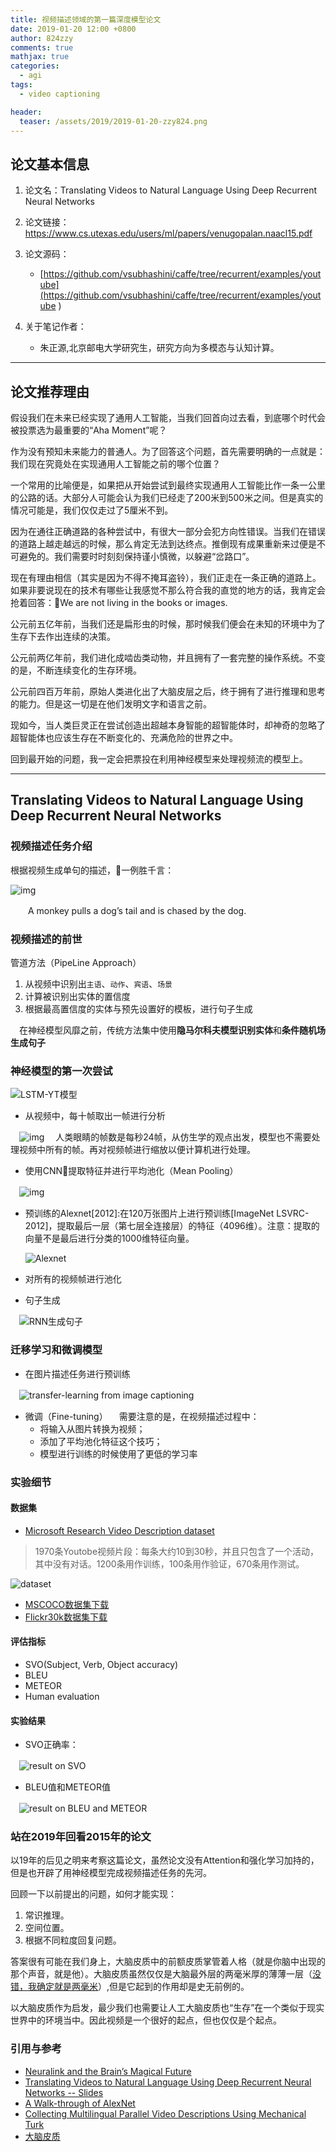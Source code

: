 ```yaml
---
title: 视频描述领域的第一篇深度模型论文
date: 2019-01-20 12:00 +0800
author: 824zzy
comments: true
mathjax: true
categories:
  - agi
tags:
  - video captioning 

header:
  teaser: /assets/2019/2019-01-20-zzy824.png
---
```


## 论文基本信息

1. 论文名：Translating Videos to Natural Language Using Deep Recurrent Neural Networks

2. 论文链接：<https://www.cs.utexas.edu/users/ml/papers/venugopalan.naacl15.pdf>

3. 论文源码：
    - [https://github.com/vsubhashini/caffe/tree/recurrent/examples/youtube](https://github.com/vsubhashini/caffe/tree/recurrent/examples/youtube )

4. 关于笔记作者：
    - 朱正源,北京邮电大学研究生，研究方向为多模态与认知计算。  

---

## 论文推荐理由

假设我们在未来已经实现了通用人工智能，当我们回首向过去看，到底哪个时代会被投票选为最重要的“Aha Moment”呢？

作为没有预知未来能力的普通人。为了回答这个问题，首先需要明确的一点就是：我们现在究竟处在实现通用人工智能之前的哪个位置？

一个常用的比喻便是，如果把从开始尝试到最终实现通用人工智能比作一条一公里的公路的话。大部分人可能会认为我们已经走了200米到500米之间。但是真实的情况可能是，我们仅仅走过了5厘米不到。

因为在通往正确道路的各种尝试中，有很大一部分会犯方向性错误。当我们在错误的道路上越走越远的时候，那么肯定无法到达终点。推倒现有成果重新来过便是不可避免的。我们需要时时刻刻保持谨小慎微，以躲避“岔路口”。

现在有理由相信（其实是因为不得不掩耳盗铃），我们正走在一条正确的道路上。如果非要说现在的技术有哪些让我感觉不那么符合我的直觉的地方的话，我肯定会抢着回答：We are not living in the books or images.

公元前五亿年前，当我们还是扁形虫的时候，那时候我们便会在未知的环境中为了生存下去作出连续的决策。

公元前两亿年前，我们进化成啮齿类动物，并且拥有了一套完整的操作系统。不变的是，不断连续变化的生存环境。

公元前四百万年前，原始人类进化出了大脑皮层之后，终于拥有了进行推理和思考的能力。但是这一切是在他们发明文字和语言之前。

现如今，当人类巨灵正在尝试创造出超越本身智能的超智能体时，却神奇的忽略了超智能体也应该生存在不断变化的、充满危险的世界之中。

回到最开始的问题，我一定会把票投在利用神经模型来处理视频流的模型上。

---

## Translating Videos to Natural Language Using Deep Recurrent Neural Networks

### 视频描述任务介绍

根据视频生成单句的描述，一例胜千言：

![img](http://ww1.sinaimg.cn/mw690/ca26ff18ly1fzcxfmvyxuj20si0hqqfg.jpg)

　　A monkey pulls a dog’s tail and is chased by the dog.

### 视频描述的前世

管道方法（PipeLine Approach）

1. 从视频中识别出`主语`、`动作`、`宾语`、`场景`
2. 计算被识别出实体的置信度
3. 根据最高置信度的实体与预先设置好的模板，进行句子生成

　在神经模型风靡之前，传统方法集中使用**隐马尔科夫模型识别实体**和**条件随机场生成句子**

### 神经模型的第一次尝试

![LSTM-YT模型](http://ww1.sinaimg.cn/mw690/ca26ff18ly1fzcwjf53bsj214x0ksajx.jpg)

- 从视频中，每十帧取出一帧进行分析

　![img](http://ww1.sinaimg.cn/mw690/ca26ff18ly1fzczmke1dbj20vg0astdq.jpg)
　人类眼睛的帧数是每秒24帧，从仿生学的观点出发，模型也不需要处理视频中所有的帧。再对视频帧进行缩放以便计算机进行处理。

- 使用CNN提取特征并进行平均池化（Mean Pooling）

　![img](http://ww1.sinaimg.cn/mw690/ca26ff18ly1fzczv0iwy6j20x40mktg0.jpg)

- 预训练的Alexnet[2012]:在120万张图片上进行预训练[ImageNet LSVRC-2012]，提取最后一层（第七层全连接层）的特征（4096维）。注意：提取的向量不是最后进行分类的1000维特征向量。
  
  ![Alexnet](http://ww1.sinaimg.cn/mw690/ca26ff18ly1fzd0iak8vhj216o0eqacn.jpg)

- 对所有的视频帧进行池化

- 句子生成

　![RNN生成句子](http://ww1.sinaimg.cn/mw690/ca26ff18ly1fzd06rquyyj20qk0nwgo6.jpg)

### 迁移学习和微调模型

- 在图片描述任务进行预训练

　![transfer-learning from image captioning](http://ww1.sinaimg.cn/mw690/ca26ff18ly1fzd0skao7sj216c0jm0zn.jpg)

- 微调（Fine-tuning）
　需要注意的是，在视频描述过程中：
  - 将输入从图片转换为视频；
  - 添加了平均池化特征这个技巧；
  - 模型进行训练的时候使用了更低的学习率

### 实验细节

#### 数据集

- [Microsoft Research Video Description dataset](http://www.cs.utexas.edu/users/ml/clamp/videoDescription/)

> 1970条Youtobe视频片段：每条大约10到30秒，并且只包含了一个活动，其中没有对话。1200条用作训练，100条用作验证，670条用作测试。

![dataset](https://ws1.sinaimg.cn/mw690/ca26ff18ly1fzd1cmxyalj217g0lcdyf.jpg)

- [MSCOCO数据集下载](https://blog.csdn.net/daniaokuye/article/details/78699138)
- [Flickr30k数据集下载](https://blog.csdn.net/gaoyueace/article/details/80564642)

#### 评估指标

- SVO(Subject, Verb, Object accuracy)
- BLEU
- METEOR
- Human evaluation

#### 实验结果

- SVO正确率：

　![result on SVO](https://ws1.sinaimg.cn/mw690/ca26ff18ly1fzd5gnjzg6j20p20f8n0d.jpg)

- BLEU值和METEOR值

　![result on BLEU and METEOR](https://ws1.sinaimg.cn/mw690/ca26ff18ly1fzd5p0xo78j20nm0aotak.jpg)

### 站在2019年回看2015年的论文

以19年的后见之明来考察这篇论文，虽然论文没有Attention和强化学习加持的，但是也开辟了用神经模型完成视频描述任务的先河。

回顾一下以前提出的问题，如何才能实现：

  1. 常识推理。
  2. 空间位置。
  3. 根据不同粒度回复问题。

答案很有可能在我们身上，大脑皮质中的前额皮质掌管着人格（就是你脑中出现的那个声音，就是他）。大脑皮质虽然仅仅是大脑最外层的两毫米厚的薄薄一层（[没错，我确定就是两毫米](https://zh.wikipedia.org/wiki/%E5%A4%A7%E8%84%91%E7%9A%AE%E8%B4%A8)）,但是它起到的作用却是史无前例的。

以大脑皮质作为启发，最少我们也需要让人工大脑皮质也“生存”在一个类似于现实世界中的环境当中。因此视频是一个很好的起点，但也仅仅是个起点。

### 引用与参考

- [Neuralink and the Brain’s Magical Future](https://waitbutwhy.com/2017/04/neuralink.html)
- [Translating Videos to Natural Language Using Deep Recurrent Neural Networks -- Slides](https://www.cs.utexas.edu/~vsub/pdf/Translating_Videos_slides.pdf)
- [A Walk-through of AlexNet](https://medium.com/@smallfishbigsea/a-walk-through-of-alexnet-6cbd137a5637)
- [Collecting Multilingual Parallel Video Descriptions Using Mechanical Turk](https://www.cs.utexas.edu/users/ml/clamp/videoDescription/#data)
- [大脑皮质](https://zh.wikipedia.org/wiki/%E5%A4%A7%E8%84%91%E7%9A%AE%E8%B4%A8)
